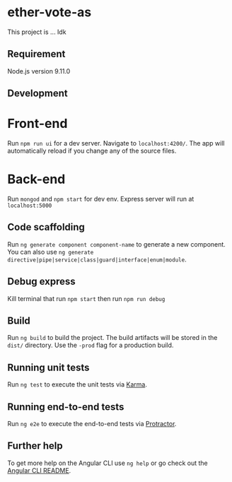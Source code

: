 # ether-vote-as

This project is ... Idk
## Requirement
Node.js version 9.11.0
## Development 
# Front-end
Run `npm run ui` for a dev server. Navigate to `localhost:4200/`. The app will automatically reload if you change any of the source files.
# Back-end
Run `mongod` and `npm start` for dev env.
Express server will run at `localhost:5000`

## Code scaffolding

Run `ng generate component component-name` to generate a new component. You can also use `ng generate directive|pipe|service|class|guard|interface|enum|module`.
## Debug express
Kill terminal that run `npm start` then run `npm run debug`
## Build

Run `ng build` to build the project. The build artifacts will be stored in the `dist/` directory. Use the `-prod` flag for a production build.

## Running unit tests

Run `ng test` to execute the unit tests via [Karma](https://karma-runner.github.io).

## Running end-to-end tests

Run `ng e2e` to execute the end-to-end tests via [Protractor](http://www.protractortest.org/).

## Further help

To get more help on the Angular CLI use `ng help` or go check out the [Angular CLI README](https://github.com/angular/angular-cli/blob/master/README.md).
